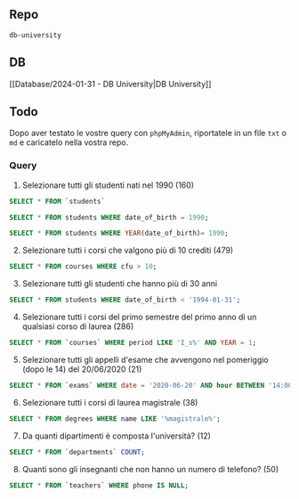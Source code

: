 ## Repo
`db-university`

## DB
[[Database/2024-01-31 - DB University|DB University]]

## Todo
Dopo aver testato le vostre query con `phpMyAdmin`, riportatele in un file `txt` o `md` e caricatelo nella vostra repo.

### Query
1. Selezionare tutti gli studenti nati nel 1990 (160)
```sql
SELECT * FROM `students`

SELECT * FROM students WHERE date_of_birth = 1990;

SELECT * FROM students WHERE YEAR(date_of_birth)= 1990;
```

2. Selezionare tutti i corsi che valgono più di 10 crediti (479)
```sql
SELECT * FROM courses WHERE cfu > 10;
```

3. Selezionare tutti gli studenti che hanno più di 30 anni
```sql
SELECT * FROM students WHERE date_of_birth < '1994-01-31';
```

4. Selezionare tutti i corsi del primo semestre del primo anno di un qualsiasi corso di laurea (286)
```sql
SELECT * FROM `courses` WHERE period LIKE 'I_s%' AND YEAR = 1;
```

5. Selezionare tutti gli appelli d'esame che avvengono nel pomeriggio (dopo le 14) del 20/06/2020 (21)
```sql
SELECT * FROM `exams` WHERE date = '2020-06-20' AND hour BETWEEN '14:00' AND '23:59';
```

6. Selezionare tutti i corsi di laurea magistrale (38)
```sql
SELECT * FROM degrees WHERE name LIKE '%magistrale%';
```

7. Da quanti dipartimenti è composta l'università? (12)
```sql
SELECT * FROM `departments` COUNT;
```

8. Quanti sono gli insegnanti che non hanno un numero di telefono? (50)
```sql
SELECT * FROM `teachers` WHERE phone IS NULL;
```
